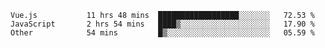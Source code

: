 <!--START_SECTION:waka-->

```text
Vue.js           11 hrs 48 mins  ██████████████████░░░░░░░   72.53 %
JavaScript       2 hrs 54 mins   ████▒░░░░░░░░░░░░░░░░░░░░   17.90 %
Other            54 mins         █▒░░░░░░░░░░░░░░░░░░░░░░░   05.59 %
```

<!--END_SECTION:waka-->

